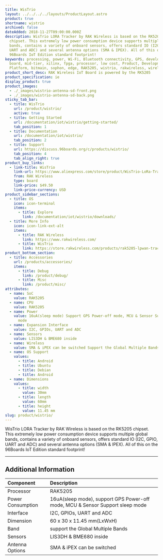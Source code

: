 ```yaml
---
title: WisTrio
layout: ../../../../layouts/ProductLayout.astro
product: true
shortname: wistrio
archived: false
dateAdded: 2018-11-27T09:00:00.000Z
description: WisTrio LORA Tracker by RAK Wireless is based on the RK5205
  chipset. This extremely low power consumption device supports multiple global
  bands, contains a variety of onboard sensors, offers standard IO (I2C, GPIO,
  UART and ADC) and several antenna options (SMA & IPEX). All of this on the
  96Boards IoT Edition standard footprint!
keywords: processing, power, Wi-Fi, Bluetooth connectivity, GPS, development,
  board, mid-tier, xilinx, fpga, processor, low cost, Product, Development,
  Platform, bitmain, sophon, edge, RAK5205, wistrio, rakwireless, wireless, rak
product_short_desc: RAK Wireless IoT Board is powered by the RK5205
product_specification: ie
display_product: true
product_images:
  - ./_images/wistrio-antenna-sd-front.png
  - ./_images/wistrio-antenna-sd-back.png
sticky_tab_bar:
  - title: WisTrio
    url: /product/wistrio/
    active: true
  - title: Getting Started
    url: /documentation/iot/wistrio/getting-started/
    tab_position: 1
  - title: Documentation
    url: /documentation/iot/wistrio/
    tab_position: 2
  - title: Support
    url: https://discuss.96boards.org/c/products/wistrio/
    tab_position: 4
    tab_align_right: true
product_buy_links:
  - link-title: WisTrio
    link-url: https://www.aliexpress.com/store/product/WisTrio-LoRa-Tracker-RAK5205-is-built-on-SX1276-LoRaWAN-modem-with-low-power-micro-controller-STM32L1/2805180_32957226407.html?spm=a2g1y.12024536.productList_11466926.pic_0
    from: RAK Wireless
    type: board
    link-price: $49.50
    link-price-currency: USD
product_sidebar_sections:
  - title: OS
    icon: icon-terminal
    items:
      - title: Explore
        link: /documentation/iot/wistrio/downloads/
  - title: More Info
    icon: icon-link-ext-alt
    items:
      - title: RAK Wireless
        link: https://www.rakwireless.com/
      - title: WisTrio
        link: https://store.rakwireless.com/products/rak5205-lpwan-tracker
product_bottom_section:
  - title: Accessories
    url: /products/accessories/
    items:
      - title: Debug
        link: /product/debug/
      - title: Misc
        link: /product/misc/
attributes:
  - name: SoC
    value: RAK5205
  - name: CPU
    value: RAK5205
  - name: Power
    value: 16uA(sleep mode) Support GPS Power-off mode, MCU & Sensor Support sleep
      mode
  - name: Expansion Interface
    value: I2C, GPIOs, UART and ADC
  - name: Sensors
    value: LIS3DH & BME680 inside
  - name: Wireless
    value: SMA & iPEX can be switched Support the Global Multiple Bands
  - name: OS Support
    values:
      - title: Android
      - title: Ubuntu
      - title: Debian
      - title: Android
  - name: Dimensions
    values:
      - title: width
        value: 30mm
      - title: length
        value: 60mm
      - title: height
        value: 11.45 mm
slug: product/wistrio/
---
```


WisTrio LORA Tracker by RAK Wireless is based on the RK5205 chipset. This extremely low power consumption device supports multiple global bands, contains a variety of onboard sensors, offers standard IO (I2C, GPIO, UART and ADC) and several antenna options (SMA & IPEX). All of this on the 96Boards IoT Edition standard footprint!

***

## Additional Information

|   Component          |   Description                                                                                    |
|:---------------------|:-------------------------------------------------------------------------------------------------|
| Processor            | RAK5205                                                                                          |
| Power Consumption    | 16uA(sleep mode), support GPS Power-off mode, MCU & Sensor Support sleep mode                    |
| Interface            | I2C, GPIOs, UART and ADC                                                                         |
| Dimension            | 60 x 30 x 11.45 mm(LxWxH)                                                                        |
| Band                 | support the Global Multiple Bands                                                                |
| Sensors              | LIS3DH & BME680 inside                                                                           |
| Antenna Options      | SMA & iPEX can be switched                                                                       |
